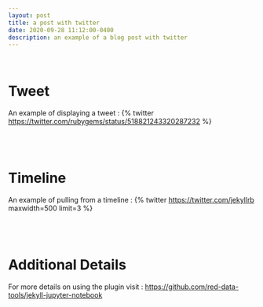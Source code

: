 ```yaml
---
layout: post
title: a post with twitter
date: 2020-09-28 11:12:00-0400
description: an example of a blog post with twitter
---
```

<!-- A sample blog page that demonstrates the inclusion of Tweets/Timelines/etc. -->

<br />

# Tweet
An example of displaying a tweet :
{% twitter https://twitter.com/rubygems/status/518821243320287232 %}
<br />
<br />
<br />
<br />
# Timeline
An example of pulling from a timeline :
{% twitter https://twitter.com/jekyllrb maxwidth=500 limit=3 %}
<br />
<br />
<br />
<br />
# Additional Details
For more details on using the plugin visit : https://github.com/red-data-tools/jekyll-jupyter-notebook
